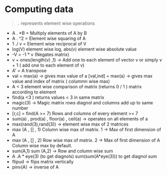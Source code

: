 # Computing data

> `.` represents element wise operations

- A . \*B = Multiply elements of A by B
- A . ^2 = Element wise squaring of A
- 1 ./ v = Element wise reciprocal of V
- log(V) element wise log, abs(v) element wise absolute value
- -V = -1 \* v (Negates matrix)
- v + ones(length(v) ,1) -> Add one to each element of vector v or simply v + 1 ( add one to each element of v)
- A' = A transpose
- val = max(a) -> gives max value of a [val,ind] = max(a) -> gives max value and index of matrix ( colummn wise max)
- A < 3 element wise comparison of matrix (returns 0 / 1 ) matrix according to element
- find(a <3 ) returns values < 3 in same matrix
- magic(3) -> Magic matrix rows diagnol and columns add up to same number
- [r,c] = find(A >= 7) Rows and columns of every element >= 7
- sum(a) , prod(a) , floor(a) , ceil(a) -> operates on all elements of a
- max(rand(3),rand(3)) -> element wise max of 2 matrices
- max (A , [] , 1) Column wise max of matrix. 1 -> Max of first dimension of A
- max (A , [] , 2) Row wise max of matrix. 2 -> Max of first dimension of A Column wise max by default.
- sum(A,1) sum (A,2) -> Row and column wise sum
- A .A * eye(3) (to get diagnols) sum(sum(A*eye(3))) to get diagnol sum
- flipud -> flips matrix vertically
- pinv(A) -> inverse of A

